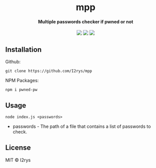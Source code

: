 <h1 align="center">mpp</h1>
<h4 align="center">Multiple passwords checker if pwned or not</h4>
<p align="center">
	<a href="https://github.com/I2rys/mpp/blob/main/LICENSE"><img src="https://img.shields.io/github/license/I2rys/mpp?style=flat-square"></img></a>
	<a href="https://github.com/I2rys/mpp/issues"><img src="https://img.shields.io/github/issues/I2rys/mpp.svg"></img></a>
	<a href="https://nodejs.org/"><img src="https://img.shields.io/badge/-Nodejs-green?style=flat-square&logo=Node.js"></img></a>
</p>


## Installation
Github:

    git clone https://github.com/I2rys/mpp
    
NPM Packages:
```
npm i pwned-pw
```

## Usage
```
node index.js <passwords>
```

+ passwords - The path of a file that contains a list of passwords to check.

## License
MIT © I2rys